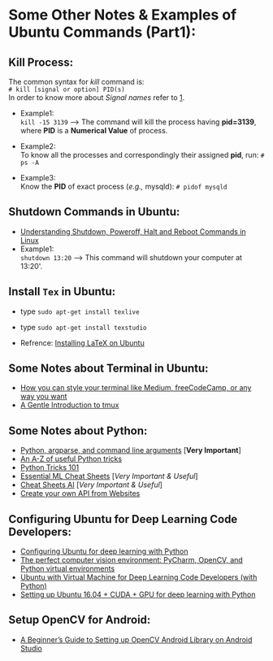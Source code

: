 # Some Other Notes & Examples of Ubuntu Commands (Part1):


## Kill Process:
The common syntax for _kill_ command is:  
`# kill [signal or option] PID(s)`  
In order to know more about _Signal names_ refer to [1](https://www.tecmint.com/how-to-kill-a-process-in-linux/).  

- Example1:  
`kill -15 3139` --> The command will kill the process having **pid=3139**, where **PID** is a **Numerical Value** of process.

- Example2:  
To know all the processes and correspondingly their assigned **pid**, run:
`# ps -A`

- Example3:  
Know the **PID** of exact process (_e.g.,_ mysqld):
`# pidof mysqld` 


## Shutdown Commands in Ubuntu:
- [Understanding Shutdown, Poweroff, Halt and Reboot Commands in Linux](https://www.tecmint.com/shutdown-poweroff-halt-and-reboot-commands-in-linux/)
- Example1:  
`shutdown 13:20` --> This command will shutdown your computer at 13:20'.

## Install `Tex` in Ubuntu:
- type `sudo apt-get install texlive`
- type `sudo apt-get install texstudio`

- Refrence: [Installing LaTeX on Ubuntu](https://dzone.com/articles/installing-latex-ubuntu)

## Some Notes about Terminal in Ubuntu:
- [How you can style your terminal like Medium, freeCodeCamp, or any way you want](https://medium.freecodecamp.org/how-you-can-style-your-terminal-like-medium-freecodecamp-or-any-way-you-want-f499234d48bc)
- [A Gentle Introduction to tmux](https://hackernoon.com/a-gentle-introduction-to-tmux-8d784c404340)

## Some Notes about Python:
- [Python, argparse, and command line arguments](https://www.pyimagesearch.com/2018/03/12/python-argparse-command-line-arguments/) [**Very Important**]
- [An A-Z of useful Python tricks](https://medium.freecodecamp.org/an-a-z-of-useful-python-tricks-b467524ee747)
- [Python Tricks 101](https://hackernoon.com/python-tricks-101-2836251922e0)
- [Essential ML Cheat Sheets](https://startupsventurecapital.com/essential-cheat-sheets-for-machine-learning-and-deep-learning-researchers-efb6a8ebd2e5) [_Very Important & Useful_]
- [Cheat Sheets AI](https://github.com/kailashahirwar/cheatsheets-ai) [_Very Important & Useful_]
- [Create your own API from Websites](https://medium.com/@mottet.dev/scrapy-and-scrapyrt-how-to-create-your-own-api-from-almost-any-website-ecfb0058ad64)  

## Configuring Ubuntu for Deep Learning Code Developers:
- [Configuring Ubuntu for deep learning with Python](https://www.pyimagesearch.com/2017/09/25/configuring-ubuntu-for-deep-learning-with-python/)
- [The perfect computer vision environment: PyCharm, OpenCV, and Python virtual environments](https://www.pyimagesearch.com/2015/08/17/the-perfect-computer-vision-environment-pycharm-opencv-and-python-virtual-environments/)
- [Ubuntu with Virtual Machine for Deep Learning Code Developers (with Python)](https://www.pyimagesearch.com/2017/09/22/deep-learning-python-ubuntu-virtual-machine/)
- [Setting up Ubuntu 16.04 + CUDA + GPU for deep learning with Python](https://www.pyimagesearch.com/2017/09/27/setting-up-ubuntu-16-04-cuda-gpu-for-deep-learning-with-python/)

## Setup OpenCV for Android:
- [A Beginner’s Guide to Setting up OpenCV Android Library on Android Studio](https://android.jlelse.eu/a-beginners-guide-to-setting-up-opencv-android-library-on-android-studio-19794e220f3c)

